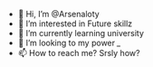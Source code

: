 - 👋 Hi, I’m @Arsenaloty
- 👀 I’m interested in Future skillz  
- 🌱 I’m currently learning university
- 💞️ I’m looking to my power *_*
- 📫 How to reach me? Srsly how?

<!---
Arsenaloty/Arsenaloty is a ✨ special ✨ repository because its `README.md` (this file) appears on your GitHub profile.
You can click the Preview link to take a look at your changes.
--->
